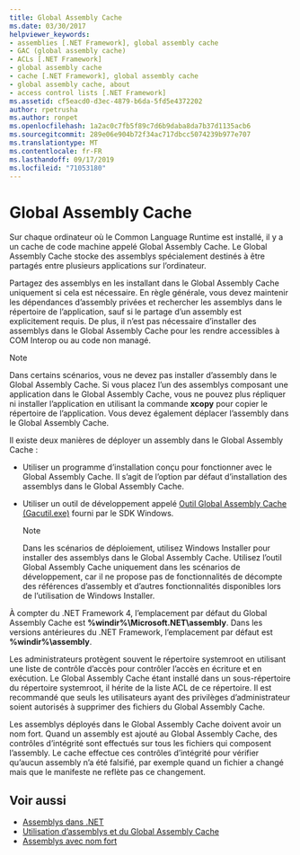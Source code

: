 ```yaml
---
title: Global Assembly Cache
ms.date: 03/30/2017
helpviewer_keywords:
- assemblies [.NET Framework], global assembly cache
- GAC (global assembly cache)
- ACLs [.NET Framework]
- global assembly cache
- cache [.NET Framework], global assembly cache
- global assembly cache, about
- access control lists [.NET Framework]
ms.assetid: cf5eacd0-d3ec-4879-b6da-5fd5e4372202
author: rpetrusha
ms.author: ronpet
ms.openlocfilehash: 1a2ac0c7fb5f89c7d6b9daba8da7b37d1135acb6
ms.sourcegitcommit: 289e06e904b72f34ac717dbcc5074239b977e707
ms.translationtype: MT
ms.contentlocale: fr-FR
ms.lasthandoff: 09/17/2019
ms.locfileid: "71053180"
---
```

# <a name="global-assembly-cache"></a>Global Assembly Cache
Sur chaque ordinateur où le Common Language Runtime est installé, il y a un cache de code machine appelé Global Assembly Cache. Le Global Assembly Cache stocke des assemblys spécialement destinés à être partagés entre plusieurs applications sur l’ordinateur.  
  
 Partagez des assemblys en les installant dans le Global Assembly Cache uniquement si cela est nécessaire. En règle générale, vous devez maintenir les dépendances d’assembly privées et rechercher les assemblys dans le répertoire de l’application, sauf si le partage d’un assembly est explicitement requis. De plus, il n’est pas nécessaire d’installer des assemblys dans le Global Assembly Cache pour les rendre accessibles à COM Interop ou au code non managé.  
  
> [!NOTE]
> Dans certains scénarios, vous ne devez pas installer d’assembly dans le Global Assembly Cache. Si vous placez l’un des assemblys composant une application dans le Global Assembly Cache, vous ne pouvez plus répliquer ni installer l’application en utilisant la commande **xcopy** pour copier le répertoire de l’application. Vous devez également déplacer l’assembly dans le Global Assembly Cache.  
  
 Il existe deux manières de déployer un assembly dans le Global Assembly Cache :  
  
- Utiliser un programme d’installation conçu pour fonctionner avec le Global Assembly Cache. Il s’agit de l’option par défaut d’installation des assemblys dans le Global Assembly Cache.  
  
- Utiliser un outil de développement appelé [Outil Global Assembly Cache (Gacutil.exe)](../tools/gacutil-exe-gac-tool.md) fourni par le SDK Windows.  
  
    > [!NOTE]
    > Dans les scénarios de déploiement, utilisez Windows Installer pour installer des assemblys dans le Global Assembly Cache. Utilisez l’outil Global Assembly Cache uniquement dans les scénarios de développement, car il ne propose pas de fonctionnalités de décompte des références d’assembly et d’autres fonctionnalités disponibles lors de l’utilisation de Windows Installer.  
  
 À compter du .NET Framework 4, l’emplacement par défaut du Global Assembly Cache est **%windir%\Microsoft.NET\assembly**. Dans les versions antérieures du .NET Framework, l’emplacement par défaut est **%windir%\assembly**.  
  
 Les administrateurs protègent souvent le répertoire systemroot en utilisant une liste de contrôle d’accès pour contrôler l’accès en écriture et en exécution. Le Global Assembly Cache étant installé dans un sous-répertoire du répertoire systemroot, il hérite de la liste ACL de ce répertoire. Il est recommandé que seuls les utilisateurs ayant des privilèges d’administrateur soient autorisés à supprimer des fichiers du Global Assembly Cache.  
  
 Les assemblys déployés dans le Global Assembly Cache doivent avoir un nom fort. Quand un assembly est ajouté au Global Assembly Cache, des contrôles d’intégrité sont effectués sur tous les fichiers qui composent l’assembly. Le cache effectue ces contrôles d’intégrité pour vérifier qu’aucun assembly n’a été falsifié, par exemple quand un fichier a changé mais que le manifeste ne reflète pas ce changement.  
  
## <a name="see-also"></a>Voir aussi

- [Assemblys dans .NET](../../standard/assembly/index.md)
- [Utilisation d’assemblys et du Global Assembly Cache](working-with-assemblies-and-the-gac.md)
- [Assemblys avec nom fort](../../standard/assembly/strong-named.md)
